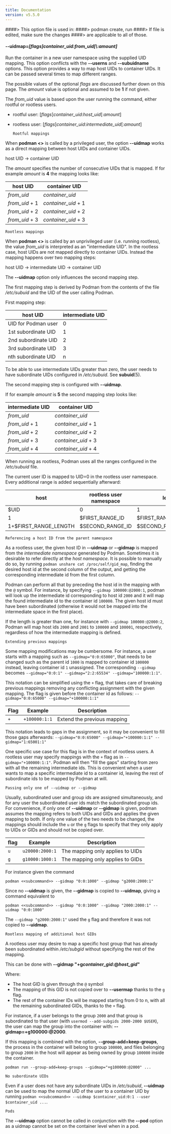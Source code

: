 ```yaml
---
title: Documentation
version: v5.5.0
---
```


####> This option file is used in:
####>   podman create, run
####> If file is edited, make sure the changes
####> are applicable to all of those.
#### **--uidmap**=*[flags]container_uid\:from_uid[\\:amount]*

Run the container in a new user namespace using the supplied UID mapping. This
option conflicts with the **--userns** and **--subuidname** options. This
option provides a way to map host UIDs to container UIDs. It can be passed
several times to map different ranges.

The possible values of the optional *flags* are discussed further down on this page.
The *amount* value is optional and assumed to be **1** if not given.

The *from_uid* value is based upon the user running the command, either rootful or rootless users.

* rootful user:  [*flags*]*container_uid*:*host_uid*[:*amount*]
* rootless user: [*flags*]*container_uid*:*intermediate_uid*[:*amount*]

  `Rootful mappings`


When **podman <<subcommand>>** is called by a privileged user, the option **--uidmap**
works as a direct mapping between host UIDs and container UIDs.

host UID -> container UID

The _amount_ specifies the number of consecutive UIDs that is mapped.
If for example _amount_ is **4** the mapping looks like:

|   host UID     |    container UID    |
| ----------     | ----------------    |
| *from_uid*     | *container_uid*     |
| *from_uid* + 1 | *container_uid* + 1 |
| *from_uid* + 2 | *container_uid* + 2 |
| *from_uid* + 3 | *container_uid* + 3 |

  `Rootless mappings`

When **podman <<subcommand>>** is called by an unprivileged user (i.e. running rootless),
the value *from_uid* is interpreted as an "intermediate UID". In the rootless
case, host UIDs are not mapped directly to container UIDs. Instead the mapping
happens over two mapping steps:

host UID -> intermediate UID -> container UID

The **--uidmap** option only influences the second mapping step.

The first mapping step is derived by Podman from the contents of the file
_/etc/subuid_ and the UID of the user calling Podman.

First mapping step:

| host UID            | intermediate UID |
| --------            | ---------------- |
| UID for Podman user |                0 |
| 1st subordinate UID |                1 |
| 2nd subordinate UID |                2 |
| 3rd subordinate UID |                3 |
| nth subordinate UID |                n |

To be able to use intermediate UIDs greater than zero, the user needs to have
subordinate UIDs configured in _/etc/subuid_. See **subuid**(5).

The second mapping step is configured with **--uidmap**.

If for example _amount_ is **5** the second mapping step looks like:

|   intermediate UID   |    container UID    |
| ------------------   | ----------------    |
| *from_uid*           | *container_uid*     |
| *from_uid* + 1       | *container_uid* + 1 |
| *from_uid* + 2       | *container_uid* + 2 |
| *from_uid* + 3       | *container_uid* + 3 |
| *from_uid* + 4       | *container_uid* + 4 |

When running as rootless, Podman uses all the ranges configured in the _/etc/subuid_ file.

The current user ID is mapped to UID=0 in the rootless user namespace.
Every additional range is added sequentially afterward:

|   host                | rootless user namespace | length              |
| ------                | ----------------------- | ------              |
| $UID                  | 0                       | 1                   |
| 1                     | $FIRST_RANGE_ID         | $FIRST_RANGE_LENGTH |
| 1+$FIRST_RANGE_LENGTH | $SECOND_RANGE_ID        | $SECOND_RANGE_LENGTH|

  `Referencing a host ID from the parent namespace`

As a rootless user, the given host ID in **--uidmap** or **--gidmap**
is mapped from the *intermediate namespace* generated by Podman. Sometimes
it is desirable to refer directly at the *host namespace*. It is possible
to manually do so, by running `podman unshare cat /proc/self/gid_map`,
finding the desired host id at the second column of the output, and getting
the corresponding intermediate id from the first column.

Podman can perform all that by preceding the host id in the mapping
with the `@` symbol. For instance, by specifying `--gidmap 100000:@2000:1`,
podman will look up the intermediate id corresponding to host id `2000` and
it will map the found intermediate id to the container id `100000`. The
given host id must have been subordinated (otherwise it would not be mapped
into the intermediate space in the first place).

If the length is greater than one, for instance with `--gidmap 100000:@2000:2`,
Podman will map host ids `2000` and `2001` to `100000` and `100001`, respectively,
regardless of how the intermediate mapping is defined.

  `Extending previous mappings`

Some mapping modifications may be cumbersome. For instance, a user
starts with a mapping such as `--gidmap="0:0:65000"`, that needs to be
changed such as the parent id `1000` is mapped to container id `100000`
instead, leaving container id `1` unassigned. The corresponding `--gidmap`
becomes `--gidmap="0:0:1" --gidmap="2:2:65534" --gidmap="100000:1:1"`.

This notation can be simplified using the `+` flag, that takes care of
breaking previous mappings removing any conflicting assignment with
the given mapping. The flag is given before the container id
as follows: `--gidmap="0:0:65000" --gidmap="+100000:1:1"`


 Flag      | Example       | Description
-----------|---------------|-------------
 `+`       | `+100000:1:1` | Extend the previous mapping

This notation leads to gaps in the assignment, so it may be convenient to
fill those gaps afterwards: `--gidmap="0:0:65000" --gidmap="+100000:1:1" --gidmap="1:65001:1"`

One specific use case for this flag is in the context of rootless
users. A rootless user may specify mappings with the `+` flag as
in `--gidmap="+100000:1:1"`. Podman will then "fill the gaps" starting
from zero with all the remaining intermediate ids. This is convenient when
a user wants to map a specific intermediate id to a container id, leaving
the rest of subordinate ids to be mapped by Podman at will.

  `Passing only one of --uidmap or --gidmap`

Usually, subordinated user and group ids are assigned simultaneously, and
for any user the subordinated user ids match the subordinated group ids.
For convenience, if only one of **--uidmap** or **--gidmap** is given,
podman assumes the mapping refers to both UIDs and GIDs and applies the
given mapping to both. If only one value of the two needs to be changed,
the mappings should include the `u` or the `g` flags to specify that
they only apply to UIDs or GIDs and should not be copied over.

 flag    | Example         | Description
---------|-----------------|-----------------
  `u`    | `u20000:2000:1` |The mapping only applies to UIDs
  `g`    | `g10000:1000:1` |The mapping only applies to GIDs

For instance given the command

    podman <<subcommand>> --gidmap "0:0:1000" --gidmap "g2000:2000:1"

Since no **--uidmap** is given, the **--gidmap** is copied to **--uidmap**,
giving a command equivalent to

    podman <<subcommand>> --gidmap "0:0:1000" --gidmap "2000:2000:1" --uidmap "0:0:1000"

The `--gidmap "g2000:2000:1"` used the `g` flag and therefore it was
not copied to **--uidmap**.

  `Rootless mapping of additional host GIDs`

A rootless user may desire to map a specific host group that has already been
subordinated within _/etc/subgid_ without specifying the rest of the mapping.

This can be done with **--gidmap "+g*container_gid*:@*host_gid*"**

Where:

- The host GID is given through the `@` symbol
- The mapping of this GID is not copied over to **--usermap** thanks to the `g` flag.
- The rest of the container IDs will be mapped starting from 0 to n,
  with all the remaining subordinated GIDs, thanks to the `+` flag.

For instance, if a user belongs to the group `2000` and that group is
subordinated to that user (with `usermod --add-subgids 2000-2000 $USER`),
the user can map the group into the container with: **--gidmap=+g100000:@2000**.

If this mapping is combined with the option, **--group-add=keep-groups**, the
process in the container will belong to group `100000`, and files belonging
to group `2000` in the host will appear as being owned by group `100000`
inside the container.

    podman run --group-add=keep-groups --gidmap="+g100000:@2000" ...

  `No subordinate UIDs`

Even if a user does not have any subordinate UIDs in  _/etc/subuid_,
**--uidmap** can be used to map the normal UID of the user to a
container UID by running `podman <<subcommand>> --uidmap $container_uid:0:1 --user $container_uid ...`.

  `Pods`

The **--uidmap** option cannot be called in conjunction with the **--pod** option as a uidmap cannot be set on the container level when in a pod.
